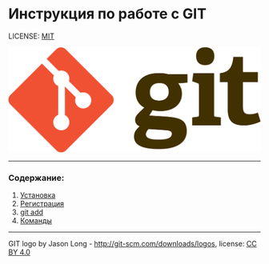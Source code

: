 # Инструкция по работе с GIT

LICENSE: [MIT](/license.md)

![git-logo](./assets/git-logo.png)

-----

### Содержание:
1. [Установка](./installation.md)
2. [Регистрация](./registration.md)
3. [git add](/add.md)
4. [Команды](./commands.md)

-----

GIT logo by Jason Long - http://git-scm.com/downloads/logos, license: [CC BY 4.0](https://creativecommons.org/licenses/by/4.0/)

[def]: /assets/git-logo.png